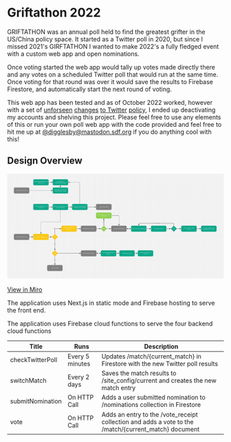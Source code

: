 # Griftathon 2022

GRIFTATHON was an annual poll held to find the greatest grifter in the US/China policy space. It started as a Twitter poll in 2020, but since I missed 2021's GIRFTATHON I wanted to make 2022's a fully fledged event with a custom web app and open nominations.

Once voting started the web app would tally up votes made directly there and any votes on a scheduled Twitter poll that would run at the same time. Once voting for that round was over it would save the results to Firebase Firestore, and automatically start the next round of voting.

This web app has been tested and as of October 2022 worked, however with a set of [unforseen](https://www.nytimes.com/2022/10/27/technology/elon-musk-twitter-deal-complete.html) [changes](https://www.cnn.com/2022/12/22/tech/twitter-layoffs-continue/index.html) [to Twitter](https://www.vice.com/en/article/ake44z/elon-musk-vladimir-putin-ukraine) [policy](https://www.theverge.com/2022/11/4/23441404/twitter-trust-safety-staff-layoffs-content-moderation), I ended up deactivating my accounts and shelving this project. Please feel free to use any elements of this or run your own poll web app with the code provided and feel free to hit me up at [@digglesby@mastodon.sdf.org](https://mastodon.sdf.org/@digglesby) if you do anything cool with this!

## Design Overview
![Flow Diagram](Diagram.png)

[View in Miro](https://miro.com/app/board/uXjVPYHSato=/?share_link_id=346136731232)

The application uses Next.js in static mode and Firebase hosting to serve the front end.

The application uses Firebase cloud functions to serve the four backend cloud functions


| Title            | Runs            | Description                                                                                          |
|------------------|-----------------|------------------------------------------------------------------------------------------------------|
| checkTwitterPoll | Every 5 minutes | Updates /match/{current_match} in Firestore with the new Twitter poll results                        |
| switchMatch      | Every 2 days    | Saves the match results to /site_config/current and creates the new match entry                      |
| submitNomination | On HTTP Call    | Adds a user submitted nomination to /nominations collection in Firestore                             |
| vote             | On HTTP Call    | Adds an entry to the /vote_receipt collection and adds a vote to the /match/{current_match} document |

